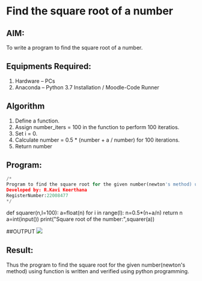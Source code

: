 # Find the square root of a number

## AIM:
To write a program to find the square root of a number.

## Equipments Required:
1. Hardware – PCs
2. Anaconda – Python 3.7 Installation / Moodle-Code Runner

## Algorithm
1. Define a function.
2. Assign number_iters = 100 in the function to perform 100 iteratios.
3. Set i = 0.
4. Calculate  number = 0.5 * (number + a / number) for 100 iterations.
5. Return number

## Program:
```python
/*
Program to find the square root for the given number(newton's method) using function.
Developed by: R.Kavi Keerthana
RegisterNumber:22008477
*/
```
def squarer(n,l=100):
    a=float(n)
    for i in range(l):
        n=0.5*(n+a/n)
    return n
a=int(input())
print("Square root of the number:",squarer(a))


##OUTPUT
![](square%20root.png)


## Result:
Thus the program to find the square root for the given number(newton's method) using function is written and verified using python programming.
